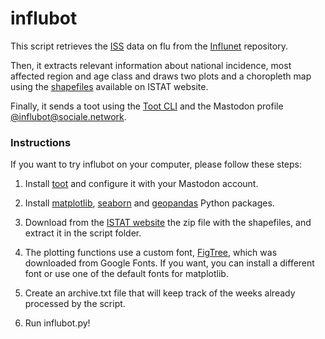# influbot
This script retrieves the [ISS](https://www.epicentro.iss.it/influenza/influnet) data on flu from the [Influnet](https://github.com/fbranda/influnet) repository.

Then, it extracts relevant information about national incidence, most affected region and age class and draws two plots and a choropleth map using the [shapefiles](https://www.istat.it/it/archivio/222527) available on ISTAT website.

Finally, it sends a toot using the [Toot CLI](https://toot.readthedocs.io/) and the Mastodon profile [@influbot@sociale.network](https://sociale.network/@influbot).


### Instructions

If you want to try influbot on your computer, please follow these steps:

1. Install [toot](https://toot.readthedocs.io/en/latest/index.html) and configure it with your Mastodon account.

2. Install [matplotlib](https://matplotlib.org/), [seaborn](https://seaborn.pydata.org/) and [geopandas](https://geopandas.org/en/stable/) Python packages.

3. Download from the [ISTAT website](https://www.istat.it/it/archivio/222527) the zip file with the shapefiles, and extract it in the script folder.

4. The plotting functions use a custom font, [FigTree](https://fonts.google.com/specimen/Figtree), which was downloaded from Google Fonts. If you want, you can install a different font or use one of the default fonts for matplotlib.

5. Create an archive.txt file that will keep track of the weeks already processed by the script.

5. Run influbot.py!
